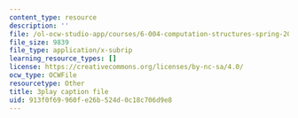 ```yaml
---
content_type: resource
description: ''
file: /ol-ocw-studio-app/courses/6-004-computation-structures-spring-2017/913f0f69960fe26b524d0c18c706d9e8_yauQ7o1ZAAw.srt
file_size: 9839
file_type: application/x-subrip
learning_resource_types: []
license: https://creativecommons.org/licenses/by-nc-sa/4.0/
ocw_type: OCWFile
resourcetype: Other
title: 3play caption file
uid: 913f0f69-960f-e26b-524d-0c18c706d9e8
---
```

